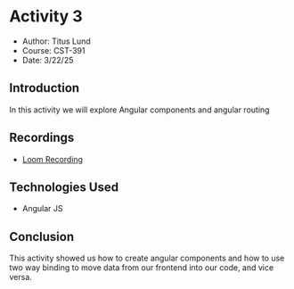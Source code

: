 # Activity 3

- Author: Titus Lund
- Course: CST-391
- Date: 3/22/25

## Introduction

In this activity we will explore Angular components and angular routing

## Recordings

- [Loom Recording](https://www.loom.com/share/47f3fbe41ecc4b57b32f5337916c631e?sid=7542d1c1-4a7a-4e12-9352-f97d3cf294cb)

## Technologies Used

- Angular JS

## Conclusion

This activity showed us how to create angular components and how to use two way binding to move data from our frontend into our code, and vice versa. 